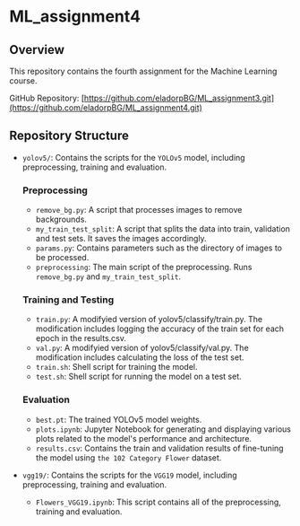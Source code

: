# ML_assignment4

## Overview
This repository contains the fourth assignment for the Machine Learning course.

GitHub Repository: [https://github.com/eladorpBG/ML_assignment3.git](https://github.com/eladorpBG/ML_assignment4.git)

## Repository Structure
- `yolov5/`: Contains the scripts for the `YOLOv5` model, including preprocessing, training and evaluation.
  ### Preprocessing
  - `remove_bg.py`: A script that processes images to remove backgrounds.
  - `my_train_test_split`: A script that splits the data into train, validation and test sets. It saves the images accordingly.
  - `params.py`: Contains parameters such as the directory of images to be processed.
  - `preprocessing`: The main script of the preprocessing. Runs `remove_bg.py` and `my_train_test_split`.
  ### Training and Testing
  - `train.py`: A modifyied version of yolov5/classify/train.py. The modification includes logging the accuracy of the train set for each epoch in the results.csv.
  - `val.py`: A modifyied version of yolov5/classify/val.py. The modification includes calculating the loss of the test set.
  - `train.sh`: Shell script for training the model.
  - `test.sh`: Shell script for running the model on a test set.
  ### Evaluation
  - `best.pt`: The trained YOLOv5 model weights.
  - `plots.ipynb`: Jupyter Notebook for generating and displaying various plots related to the model's performance and architecture.
  - `results.csv`: Contains the train and validation results of fine-tuning the model using `the 102 Category Flower` dataset.
 
- `vgg19/`: Contains the scripts for the `VGG19` model, including preprocessing, training and evaluation.
  - `Flowers_VGG19.ipynb`: This script contains all of the preprocessing, training and evaluation.
